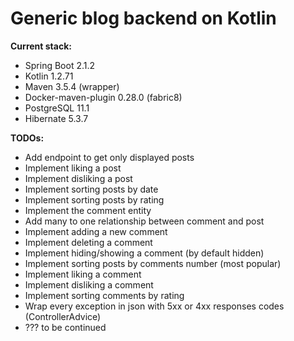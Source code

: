 # Generic blog backend on Kotlin

**Current stack:**
* Spring Boot 2.1.2
* Kotlin 1.2.71
* Maven 3.5.4 (wrapper)
* Docker-maven-plugin 0.28.0 (fabric8)
* PostgreSQL 11.1
* Hibernate 5.3.7

**TODOs:**
* Add endpoint to get only displayed posts
* Implement liking a post
* Implement disliking a post
* Implement sorting posts by date
* Implement sorting posts by rating
* Implement the comment entity
* Add many to one relationship between comment and post
* Implement adding a new comment
* Implement deleting a comment
* Implement hiding/showing a comment (by default hidden)
* Implement sorting posts by comments number (most popular)
* Implement liking a comment
* Implement disliking a comment
* Implement sorting comments by rating
* Wrap every exception in json with 5xx or 4xx responses codes (ControllerAdvice)
* ??? to be continued